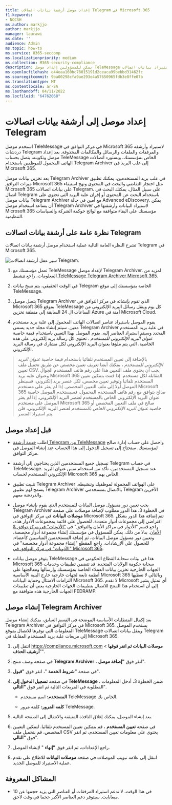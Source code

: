 ```yaml
---
title: إعداد موصل أرشفة بيانات اتصالات Telegram في Microsoft 365
f1.keywords:
- NOCSH
ms.author: markjjo
author: markjjo
manager: laurawi
ms.date: ''
audience: Admin
ms.topic: how-to
ms.service: O365-seccomp
ms.localizationpriority: medium
ms.collection: M365-security-compliance
description: يمكن للمسؤولين إعداد موصل TeleMessage لاستيراد بيانات اتصالات Telegram وأرشفتها في Microsoft 365. يتيح لك ذلك أرشفة البيانات من مصادر بيانات الجهات الخارجية في Microsoft 365 حتى تتمكن من استخدام ميزات التوافق مثل الاحتجاز القانوني والبحث في المحتوى ونهج الاستبقاء لإدارة بيانات الجهات الخارجية لمؤسستك.
ms.openlocfilehash: e44eaa160bc78015191d2ceaca99bebbd31462fc
ms.sourcegitcommit: 9ba00298cfa9ae293e4a57650965fdb3e8ffe07b
ms.translationtype: MT
ms.contentlocale: ar-SA
ms.lasthandoff: 04/11/2022
ms.locfileid: "64762068"
---
```

# <a name="set-up-a-connector-to-archive-telegram-communications-data"></a>إعداد موصل إلى أرشفة بيانات اتصالات Telegram

استخدم موصل TeleMessage في مركز التوافق في Microsoft 365 لاستيراد وأرشفة دردشات Telegram والمرفقات والملفات والرسائل والمكالمات المحذوفة. بعد إعداد موصل وتكوينه، يتصل بحساب TeleMessage الخاص بمؤسستك، ويستورد اتصالات الهاتف المحمول للموظفين باستخدام Telegram Archiver إلى علب البريد في Microsoft 365.

بعد تخزين بيانات موصل Telegram Archiver في علب بريد المستخدمين، يمكنك تطبيق ميزات التوافق Microsoft 365 مثل احتجاز التقاضي والبحث في المحتوى ونهج استبقاء Microsoft 365 على بيانات اتصالات Telegram. على سبيل المثال، يمكنك البحث في اتصال Telegram باستخدام البحث عن المحتوى أو إقران علبة البريد التي تحتوي على بيانات موصل Telegram Archiver مع أمين في حالة Advanced eDiscovery. يمكن أن يساعد استخدام موصل Telegram Archiver لاستيراد البيانات وأرشفتها في Microsoft 365 مؤسستك على البقاء متوافقة مع لوائح حوكمة الشركة والسياسات التنظيمية.

## <a name="overview-of-archiving-telegram-communications-data"></a>نظرة عامة على أرشفة بيانات اتصالات Telegram

تشرح النظرة العامة التالية عملية استخدام موصل أرشفة بيانات اتصالات Telegram في Microsoft 365.

![سير عمل أرشفة اتصالات Telegram.](../media/TelegramConnectorWorkflow.png)

1. تعمل مؤسستك مع TeleMessage لإعداد موصل Telegram Archiver. لمزيد من المعلومات، راجع [تنشيط TeleMessage Telegram Archiver Microsoft 365](https://www.telemessage.com/microsoft-365-activation-for-telegram-archiver/).

2. في الوقت الحقيقي، يتم نسخ بيانات Telegram الخاصة بمؤسستك إلى موقع TeleMessage.

3. يتصل موصل Telegram Archiver الذي تقوم بإنشائه في مركز التوافق في Microsoft 365 بموقع TeleMessage كل يوم وينقل رسائل البريد الإلكتروني من الساعات ال 24 السابقة إلى منطقة تخزين Azure آمنة في Microsoft Cloud.

4. يقوم الموصل باستيراد عناصر اتصالات الهاتف المحمول إلى علبة بريد مستخدم معين. سيتم إنشاء مجلد جديد يسمى Telegram Archiver في علبة بريد المستخدم المحدد وسيتم استيراد العناصر إليه. يقوم الموصل بهذا التعيين باستخدام قيمة خاصية *عنوان البريد الإلكتروني للمستخدم* . تحتوي كل رسالة بريد إلكتروني على هذه الخاصية، التي يتم ملؤها بعنوان البريد الإلكتروني لكل مشارك في رسالة البريد الإلكتروني.

> بالإضافة إلى تعيين المستخدم تلقائيا باستخدام قيمة خاصية *عنوان البريد الإلكتروني للمستخدم* ، يمكنك أيضا تعريف تعيين مخصص عن طريق تحميل ملف تعيين CSV. يجب أن يحتوي ملف التعيين هذا على رقم هاتف المستخدم الجوال وعنوان علبة بريد Microsoft 365 المقابلة لكل مستخدم. إذا قمت بتمكين تعيين المستخدم تلقائيا وتوفير تعيين مخصص، لكل عنصر بريد إلكتروني، فسينظر الموصل أولا إلى ملف التعيين المخصص. إذا لم يعثر على مستخدم Microsoft 365 صالح يتوافق مع رقم هاتف المستخدم المحمول، فسيستخدم الموصل خاصية عنوان البريد الإلكتروني الخاص بالمستخدم لعنصر البريد الإلكتروني. إذا لم يعثر الموصل على مستخدم Microsoft 365 صالح في ملف التعيين المخصص أو خاصية *عنوان البريد الإلكتروني الخاص بالمستخدم* لعنصر البريد الإلكتروني، فلن يتم استيراد العنصر.

## <a name="before-you-set-up-a-connector"></a>قبل إعداد موصل

- اطلب [خدمة أرشفة Telegram من TeleMessage](https://www.telemessage.com/mobile-archiver/order-mobile-archiver-for-o365/) واحصل على حساب إدارة صالح لمؤسستك. ستحتاج إلى تسجيل الدخول إلى هذا الحساب عند إنشاء الموصل في مركز التوافق.

- تسجيل جميع المستخدمين الذين يحتاجون إلى أرشفة Telegram في حساب TeleMessage. عند تسجيل المستخدمين، تأكد من استخدام نفس عنوان البريد الإلكتروني المستخدم لحساب Microsoft 365 الخاص بهم.

- تثبيت تطبيق Telegram Archiver على الهواتف المحمولة لموظفيك وتنشيطه. يسمح لهم تطبيق Telegram Archiver بالاتصال بمستخدمي Telegram الآخرين والدردشة معهم.

- يجب تعيين دور مسؤول موصل البيانات للمستخدم الذي يقوم بإنشاء موصل Telegram Archiver في الخطوة 3. هذا الدور مطلوب لإضافة موصلات على صفحة **موصلات البيانات** في مركز التوافق في Microsoft 365. تتم إضافة هذا الدور بشكل افتراضي إلى مجموعات أدوار متعددة. للحصول على قائمة بمجموعات الأدوار هذه، راجع قسم "الأدوار في مراكز الأمان والتوافق" في ["الأذونات" في مركز توافق & الأمان](../security/office-365-security/permissions-in-the-security-and-compliance-center.md#roles-in-the-security--compliance-center). بدلا من ذلك، يمكن للمسؤول في مؤسستك إنشاء مجموعة أدوار مخصصة، وتعيين دور مسؤول موصل البيانات، ثم إضافة المستخدمين المناسبين كأعضاء. للحصول على الإرشادات، راجع المقطع "إنشاء مجموعة أدوار مخصصة" في ["الأذونات" في مركز التوافق في Microsoft 365](microsoft-365-compliance-center-permissions.md#create-a-custom-role-group).

- يتوفر موصل بيانات TeleMessage هذا في بيئات سحابة القطاع الحكومي في Microsoft 365 سحابة حكومة الولايات المتحدة. قد تتضمن تطبيقات وخدمات الجهات الخارجية تخزين بيانات العملاء الخاصة بمؤسستك وإرسالها ومعالجتها على أنظمة تابعة لجهات خارجية خارج البنية الأساسية Microsoft 365 وبالتالي لا تغطيها التزامات الامتثال وحماية البيانات Microsoft 365. لا تقدم Microsoft أي تمثيل يشير إلى أن استخدام هذا المنتج للاتصال بتطبيقات الجهات الخارجية يعني أن تطبيقات الجهات الخارجية هذه متوافقة مع FEDRAMP.

## <a name="create-a-telegram-archiver-connector"></a>إنشاء موصل Telegram Archiver

بعد إكمال المتطلبات الأساسية الموضحة في القسم السابق، يمكنك إنشاء موصل Telegram Archiver في مركز التوافق في Microsoft 365. يستخدم الموصل المعلومات التي توفرها للاتصال بموقع TeleMessage وينقل بيانات اتصالات Telegram إلى مربعات علبة بريد المستخدم المقابلة في Microsoft 365.

1. انتقل إلى <https://compliance.microsoft.com> **موصلات البيانات ثم انقر فوقها** > "**أرشيف الحذف**".

2. في صفحة وصف منتج **Telegram Archiver** ، انقر فوق **"إضافة موصل**".

3. في صفحة **"شروط الخدمة** "، انقر فوق **"قبول**".

4. في صفحة **تسجيل الدخول إلى TeleMessage** ، ضمن الخطوة 3، أدخل المعلومات المطلوبة في المربعات التالية ثم انقر فوق **"التالي**".

    - **المستخدم:** اسم مستخدم TeleMessage الخاص بك.

    - **كلمه المرور:** كلمة مرور TeleMessage.

5. بعد إنشاء الموصل، يمكنك إغلاق النافذة المنبثقة والانتقال إلى الصفحة التالية.

6. في صفحة **تعيين المستخدم** ، قم بتمكين تعيين المستخدم تلقائيا. لتمكين التعيين المخصص، قم بتحميل ملف CSV يحتوي على معلومات تعيين المستخدم، ثم انقر فوق **"التالي**".

7. راجع الإعدادات، ثم انقر فوق **"إنهاء** " لإنشاء الموصل.

8. انتقل إلى علامة تبويب الموصلات في صفحة **موصلات البيانات** للاطلاع على تقدم عملية الاستيراد للموصل الجديد.

## <a name="known-issues"></a>المشاكل المعروفة

- في هذا الوقت، لا ندعم استيراد المرفقات أو العناصر التي يزيد حجمها عن 10 ميغابايت. سيتوفر دعم العناصر الأكبر حجما في وقت لاحق.
